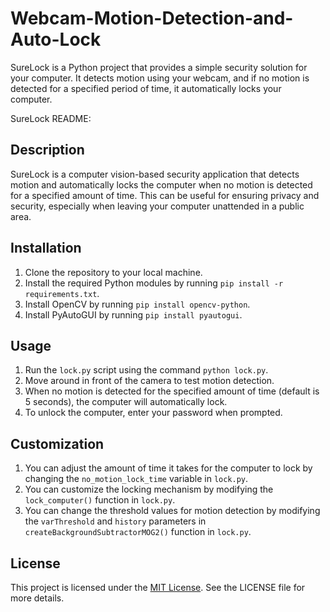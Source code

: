 # Webcam-Motion-Detection-and-Auto-Lock
SureLock is a Python project that provides a simple security solution for your computer. It detects motion using your webcam, and if no motion is detected for a specified period of time, it automatically locks your computer.

SureLock README:

## Description
SureLock is a computer vision-based security application that detects motion and automatically locks the computer when no motion is detected for a specified amount of time. This can be useful for ensuring privacy and security, especially when leaving your computer unattended in a public area.

## Installation
1. Clone the repository to your local machine.
2. Install the required Python modules by running `pip install -r requirements.txt`.
3. Install OpenCV by running `pip install opencv-python`.
4. Install PyAutoGUI by running `pip install pyautogui`.

## Usage
1. Run the `lock.py` script using the command `python lock.py`.
2. Move around in front of the camera to test motion detection.
3. When no motion is detected for the specified amount of time (default is 5 seconds), the computer will automatically lock.
4. To unlock the computer, enter your password when prompted.

## Customization
1. You can adjust the amount of time it takes for the computer to lock by changing the `no_motion_lock_time` variable in `lock.py`.
2. You can customize the locking mechanism by modifying the `lock_computer()` function in `lock.py`.
3. You can change the threshold values for motion detection by modifying the `varThreshold` and `history` parameters in `createBackgroundSubtractorMOG2()` function in `lock.py`.

## License
This project is licensed under the [MIT License](https://opensource.org/licenses/MIT). See the LICENSE file for more details.
